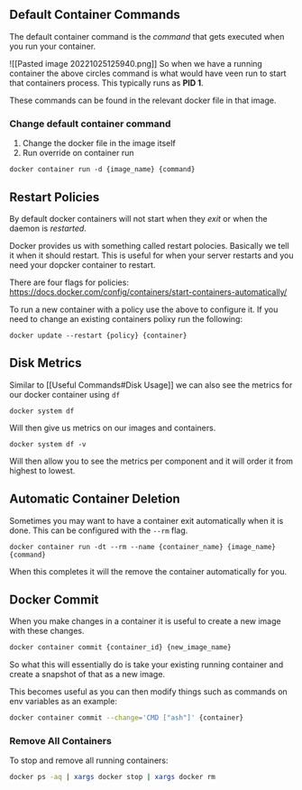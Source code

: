 ## Default Container Commands

The default container command is the *command* that gets executed when you run your container.

![[Pasted image 20221025125940.png]]
So when we have a running container the above circles command is what would have veen run to start that containers process. This typically runs as **PID 1**.

These commands can be found in the relevant docker file in that image.

### Change default container command

1)  Change the docker file in the image itself
2)  Run override on container run
   
```
docker container run -d {image_name} {command}
```

## Restart Policies

By default docker containers will not start when they *exit* or when the daemon is *restarted*.

Docker provides us with something called restart polocies. Basically we tell it when it should restart.
This is useful for when your server restarts and you need your dopcker container to restart.

There are four flags for policies:
https://docs.docker.com/config/containers/start-containers-automatically/

To run a new container with a policy use the above to configure it. If you need to change an existing containers polixy run the following:

```
docker update --restart {policy} {container}
```

## Disk Metrics

Similar to [[Useful Commands#Disk Usage]] we can also see the metrics for our docker container using `df`

```
docker system df
```

Will then give us metrics on our images and containers.

```
docker system df -v
```

Will then allow you to see the metrics per component and it will order it from highest to lowest.

## Automatic Container Deletion

Sometimes you may want to have a container exit automatically when it is done. This can be configured with the `--rm` flag.

```
docker container run -dt --rm --name {container_name} {image_name} {command}
```

When this completes it will the remove the container automatically for you.

## Docker Commit

When you make changes in a container it is useful to create a new image with these changes. 

```sh
docker container commit {container_id} {new_image_name}
```

So what this will essentially do is take your existing running container and create a snapshot of that as a new image.

This becomes useful as you can then modify things such as commands on env variables as an example:

```sh
docker container commit --change='CMD ["ash"]' {container}
```

### Remove All Containers

To stop and remove all running containers:

```sh
docker ps -aq | xargs docker stop | xargs docker rm
```